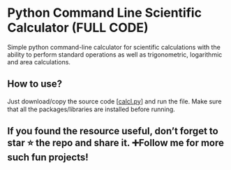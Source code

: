 # Python Command Line Scientific Calculator (FULL CODE)
Simple python command-line calculator for scientific calculations with the ability to perform standard operations as well as trigonometric, logarithmic and area calculations.

<h2>How to use?</h2>
Just download/copy the source code [<a href="">calcI.py</a>] and run the ﬁle. Make sure that all the packages/libraries are installed before running.

<h2>If you found the resource useful, don’t forget to star ⭐ the repo and share it. ➕Follow me for more such fun projects!</h2>
